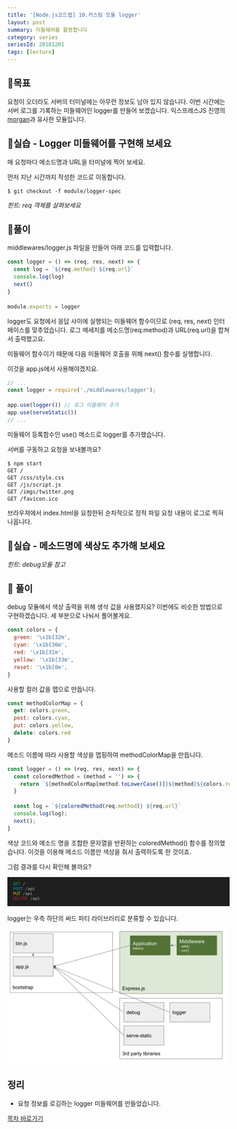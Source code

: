 ```yaml
---
title: '[Node.js코드랩] 10.커스텀 모듈 logger'
layout: post
summary: 미들웨어를 활용합니다
category: series
seriesId: 20181201
tags: [lecture]
---
```


## 🌳목표

요청이 오더라도 서버의 터미널에는 아무런 정보도 남아 있지 않습니다.
이번 시간에는 서버 로그를 기록하는 미들웨어인 logger를 만들어 보겠습니다.
익스프레스JS 진영의 [morgan](https://github.com/expressjs/morgan)과 유사한 모듈입니다.

## 🐤실습 - Logger 미들웨어를 구현해 보세요

매 요청마다 메소드명과 URL을 터미널에 찍어 보세요.

먼저 지난 시간까지 작성한 코드로 이동합니다.

```
$ git checkout -f module/logger-spec
```

*힌트: req 객체를 살펴보세요*

## 🐤풀이

middlewares/logger.js 파일을 만들어 아래 코드를 입력합니다.

```js
const logger = () => (req, res, next) => {
  const log = `${req.method} ${req.url}`
  console.log(log)
  next()
}

module.exports = logger
```

logger도 요청에서 응답 사이에 실행되는 미들웨어 함수이므로 (req, res, next) 인터페이스를 맞추었습니다.
로그 메세지를 메소드명(req.method)과 URL(req.url)을 합쳐서 출력했고요.

미들웨어 함수이기 때문에 다음 미들웨어 호출을 위해 next() 함수를 실행합니다.

이것을 app.js에서 사용해야겠지요.

```js
// ...
const logger = require('./middlewares/logger');

app.use(logger()) // 로그 미들웨어 추가
app.use(serveStatic())
// ...
```

미들웨어 등록함수인 use() 메소드로 logger를 추가했습니다.

서버를 구동하고 요청을 보내볼까요?

```
$ npm start
GET /
GET /css/style.css
GET /js/script.js
GET /imgs/twitter.png
GET /favicon.ico
```
브라우져에서 index.html을 요청한뒤 순차적으로 정적 파일 요청 내용이 로그로 찍혀 나옵니다.

## 🐤실습 - 메소드명에 색상도 추가해 보세요

*힌트: debug모듈 참고*

## 🐤 풀이

debug 모듈에서 색상 출력을 위해 생삭 값을 사용했지요?
이번에도 비슷한 방법으로 구현하겠습니다.
세 부분으로 나눠서 풀어볼게요.

```js
const colors = {
  green: '\x1b[32m',
  cyan: '\x1b[36m',
  red: '\x1b[31m',
  yellow: '\x1b[33m',
  reset: '\x1b[0m',
}
```

사용할 컬러 값을 맵으로 만듭니다.

```js
const methodColorMap = {
  get: colors.green,
  post: colors.cyan,
  put: colors.yellow,
  delete: colors.red
}
```

메소드 이름에 따라 사용할 색상을 맵핑하여 methodColorMap을 만듭니다.

```js
const logger = () => (req, res, next) => {
  const coloredMethod = (method = '') => {
    return `${methodColorMap[method.toLowerCase()]}${method}${colors.reset}`
  }

  const log = `${coloredMethod(req.method)} ${req.url}`
  console.log(log);
  next();
}
```

색상 코드와 메소드 명을 조합한 문자열을 반환하는 coloredMethod() 함수를 정의했습니다.
이것을 이용해 메소드 이름만 색상을 줘서 출력하도록 한 것이죠.

그럼 결과를 다시 확인해 볼까요?

![](/assets/imgs/2018/12/10/result.png)

logger는 우측 하단의 써드 파티 라이브러리로 분류할 수 있습니다.

![](/assets/imgs/2018/12/10/struct.png)

## 정리

* 요청 정보를 로깅하는 logger 미들웨어를 만들었습니다.


[목차 바로가기](/series/2018/12/01/node-web-0_index.html)
